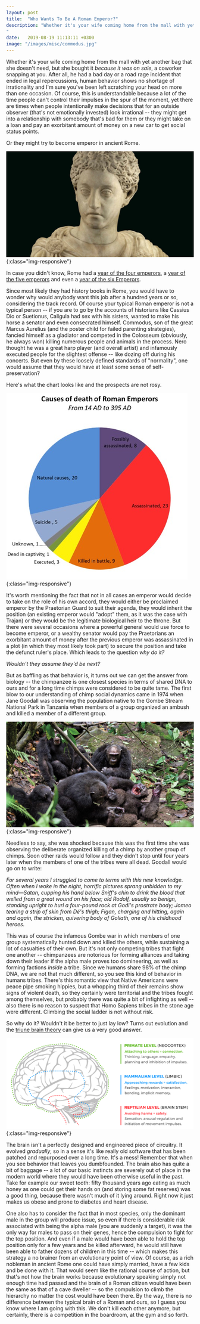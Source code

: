 ```yaml
---
layout: post
title:  "Who Wants To Be A Roman Emperor?"
description: "Whether it's your wife coming home from the mall with yet another bag that she doesn't need, but she bought it *because it was on sale*, a coworker snapping at you because he had a bad day, or a road rage incident that ended in legal repercussions, human behavior shows no shortage of irrationality and I'm sure you've been left scratching your head on more than one occasion...
"
date:   2019-08-19 11:13:11 +0300
image: "/images/misc/commodus.jpg"
---
```

Whether it's your wife coming home from the mall with yet another bag that she doesn't need, but she bought it *because it was on sale*, a coworker snapping at you. After all, he had a bad day or a road rage incident that ended in legal repercussions, human behavior shows no shortage of irrationality and I'm sure you've been left scratching your head on more than one occasion. Of course, this is understandable because a lot of the time people can't control their impulses in the spur of the moment, yet there are times when people intentionally make decisions that for an outside observer (that's not emotionally invested) look irrational -- they might get into a relationship with somebody that's bad for them or they might take on a loan and pay an exorbitant amount of money on a new car to get social status points.

Or they might try to become emperor in ancient Rome.

![commodus](/images/misc/commodus.jpg){:class="img-responsive"}

In case you didn't know, Rome had a [year of the four emperors](https://en.wikipedia.org/wiki/Year_of_the_Four_Emperors), a [year of the five emperors](https://en.wikipedia.org/wiki/Year_of_the_Five_Emperors) and even a [year of the six Emperors](https://en.wikipedia.org/wiki/Year_of_the_Six_Emperors).

Since most likely they had history books in Rome, you would have to wonder why would anybody want this job after a hundred years or so, considering the track record. Of course your typical Roman emperor is not a typical person -- if you are to go by the accounts of historians like Cassius Dio or Suetionus, Caligula had sex with his sisters, wanted to make his horse a senator and even consecrated himself. Commodus, son of the great Marcus Aurelius (and the poster child for failed parenting strategies), fancied himself as a gladiator and competed in the Colosseum (obviously, he always won) killing numerous people and animals in the process. Nero thought he was a great harp player (and overall artist) and infamously executed people for the slightest offense -- like dozing off during his concerts. But even by these loosely defined standards of "normality", one would assume that they would have at least some sense of self-preservation?

Here's what the chart looks like and the prospects are not rosy.

![chart-roman-deaths](/images/roman/death-roman.jpg){:class="img-responsive"}

It's worth mentioning the fact that not in all cases an emperor would decide to take on the role of his own accord, they would either be proclaimed emperor by the Praetorian Guard to suit their agenda, they would inherit the position (an existing emperor would "adopt" them, as it was the case with Trajan) or they would be the legitimate biological heir to the throne. But there were several occasions where a powerful general would use force to become emperor, or a wealthy senator would pay the Praetorians an exorbitant amount of money after the previous emperor was assassinated in a plot (in which they most likely took part) to secure the position and take the defunct ruler's place. Which leads to the question *why do it?*

*Wouldn't they assume they'd be next?*

But as baffling as that behavior is, it turns out we can get the answer from biology -- the chimpanzee is one closest species in terms of shared DNA to ours and for a long time chimps were considered to be quite tame. The first blow to our understanding of chimp social dynamics came in 1974 when Jane Goodall was observing the population native to the Gombe Stream National Park in Tanzania when members of a group organized an ambush and killed a member of a different group.

![chimps](/images/roman/chimps2.jpg){:class="img-responsive"}

Needless to say, she was shocked because this was the first time she was observing the deliberate organized killing of a chimp by another group of chimps. Soon other raids would follow and they didn't stop until four years later when the members of one of the tribes were all dead. Goodall would go on to write:

*For several years I struggled to come to terms with this new knowledge. Often when I woke in the night, horrific pictures sprang unbidden to my mind—Satan, cupping his hand below Sniff's chin to drink the blood that welled from a great wound on his face; old Rodolf, usually so benign, standing upright to hurl a four-pound rock at Godi's prostrate body; Jomeo tearing a strip of skin from Dé's thigh; Figan, charging and hitting, again and again, the stricken, quivering body of Goliath, one of his childhood heroes.*

This was of course the infamous Gombe war in which members of one group systematically hunted down and killed the others, while sustaining a lot of casualties of their own. But it's not only competing tribes that fight one another -- chimpanzees are notorious for forming alliances and taking down their leader if the alpha male proves too domineering, as well as forming factions *inside* a tribe. Since we humans share 98% of the chimp DNA, we are not that much different, so you see this kind of behavior in humans tribes. There's this romantic view that Native Americans were peace pipe smoking hippies, but a whopping third of their remains show signs of violent death, so they certainly were territorial and the tribes fought among themselves, but probably there was quite a bit of infighting as well -- also there is no reason to suspect that Homo Sapiens tribes in the stone age were different. Climbing the social ladder is not without risk.

So why do it? Wouldn't it be better to just lay low? Turns out evolution and the [triune brain theory](https://en.wikipedia.org/wiki/Triune_brain) can give us a very good answer.

![triune](/images/roman/triune.jpg){:class="img-responsive"}

The brain isn't a perfectly designed and engineered piece of circuitry. It evolved *gradually*, so in a sense it's like really old software that has been patched and repurposed over a long time. It's a mess! Remember that when you see behavior that leaves you dumbfounded. The brain also has quite a bit of baggage -- a lot of our basic instincts are severely out of place in the modern world where they would have been otherwise useful in the past. Take for example our sweet tooth: fifty thousand years ago eating as much honey as one could get their hands on (and storing some fat reserves) was a good thing, because there wasn't much of it lying around. Right now it just makes us obese and prone to diabetes and heart disease.

One also has to consider the fact that in most species, only the dominant male in the group will produce issue, so even if there is considerable risk associated with being the alpha male (you are suddenly a target), it was the only way for males to pass on their genes, hence the compulsion to fight for the top position. And even if a male would have been able to hold the top position only for a few years and be killed afterward, he would still have been able to father dozens of children in this time -- which makes this strategy a no brainer from an evolutionary point of view. Of course, as a rich nobleman in ancient Rome one could have simply married, have a few kids and be done with it. That would seem like the rational course of action, but that's not how the brain works because evolutionary speaking simply not enough time had passed and the brain of a Roman citizen would have been the same as that of a cave dweller -- so the compulsion to climb the hierarchy no matter the cost would have been there. By the way, there is no difference between the typical brain of a Roman and ours, so I guess you know where I am going with this. We don't kill each other anymore, but certainly, there is a competition in the boardroom, at the gym and so forth.
